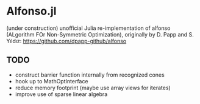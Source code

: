 # Alfonso.jl
(under construction) unofficial Julia re-implementation of alfonso (ALgorithm FOr Non-Symmetric Optimization), originally by D. Papp and S. Yıldız: https://github.com/dpapp-github/alfonso

## TODO
- construct barrier function internally from recognized cones
- hook up to MathOptInterface
- reduce memory footprint (maybe use array views for iterates)
- improve use of sparse linear algebra
